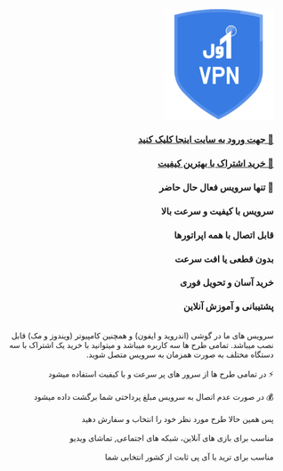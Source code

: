 <div id="md" dir="rtl">
  <a href="https://blue4dom.github.io/" rel="nofollow" target="_blank">
    <img src="/logo.png?raw=true" width="198" height="198">
  </a>
  <br>
  <h3>
    <a href="https://blue4dom.github.io/" rel="nofollow" target="_blank">🔗 جهت ورود به سایت اینجا کلیک کنید</a>
  </h3>
  <h3>
    <a href="https://blue4dom.github.io/#subscribe" rel="nofollow" target="_blank">🛒 خرید اشتراک با بهترین کیفیت</a>
  </h3>
  <h3>
    🥇 تنها سرویس فعال حال حاضر
  </h3>
  <h3>
    سرویس با کیفیت و سرعت بالا
  </h3>
  <h3>
    قابل اتصال با همه اپراتورها
  </h3>
  <h3>
    بدون قطعی یا افت سرعت
  </h3>
  <h3>
    خرید آسان و تحویل فوری
  </h3>
  <h3>
    پشتیبانی و آموزش آنلاین 
  </h3>
  <br>
سرویس های ما در گوشی (اندروید و ایفون) و همچنین کامپیوتر (ویندوز و مک) قابل نصب میباشد. تمامی طرح ها سه کاربره میباشد و میتوانید با خرید یک اشتراک با سه دستگاه مختلف به صورت همزمان به سرویس متصل شوید.
  <br><br>
⚡ در تمامی طرح ها از سرور های پر سرعت و با کیفیت استفاده میشود
  <br><br>
💰 در صورت عدم اتصال به سرویس مبلغ پرداختی شما برگشت داده میشود
  <br><br>
پس همین حالا طرح مورد نظر خود را انتخاب و سفارش دهید
  <br><br>
مناسب برای بازی های آنلاین، شبکه های اجتماعی, تماشای ویدیو
  <br><br>
مناسب برای ترید با آی پی ثابت از کشور انتخابی شما
</div>
